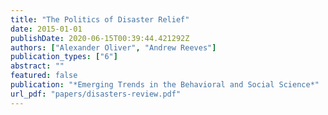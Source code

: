 ```yaml
---
title: "The Politics of Disaster Relief"
date: 2015-01-01
publishDate: 2020-06-15T00:39:44.421292Z
authors: ["Alexander Oliver", "Andrew Reeves"]
publication_types: ["6"]
abstract: ""
featured: false
publication: "*Emerging Trends in the Behavioral and Social Science*"
url_pdf: "papers/disasters-review.pdf"
---
```


